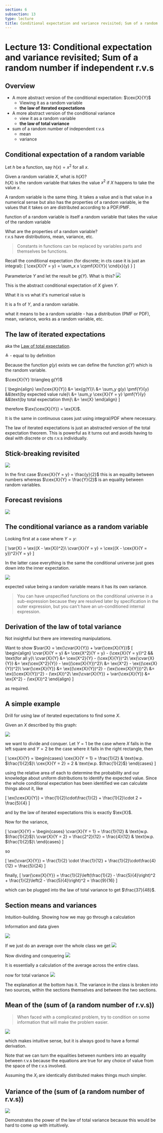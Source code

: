 ```yaml
---
section: 6
subsection: 13
type: lecture
title: Conditional expectation and variance revisited; Sum of a random number if independent r.v.s
---
```


# Lecture 13: Conditional expectation and variance revisited; Sum of a random number if independent r.v.s

$\newcommand{\cnd}[2]{\left.#1\,\middle|\,#2\right.}$
$\newcommand{\pr}[1]{\mathbf{P}\!\left(#1\right)}$
$\newcommand{\cpr}[2]{\pr{ \cnd{#1}{#2} } }$
$\newcommand{\setst}[2]{\left\{#1\,\middle|\,#2\right\}}$
$\newcommand{\ex}[1]{\mathbf{E}\left[#1\right]}$
$\newcommand{\cex}[2]{ \ex{ \cnd{#1}{#2} } }$
$\newcommand{\var}[1]{\text{var}\left(#1\right)}$
$\newcommand{\cvar}[2]{ \var{\cnd{#1}{#2}} }$
$\newcommand{\d}{ \text{d} }$
$\newcommand{\iint}[2]{ \! #1 \,\d #2 }$
$\newcommand{\pmf}[2]{ p_{ #1 }\left( #2 \right) }$
$\newcommand{\cpmf}[3]{ \pmf{ \cnd{#1}{#2} }{#3} }$
$\newcommand{\pdf}[2]{ f_{ #1 }\left( #2 \right)}$
$\newcommand{\cpdf}[3]{ \pdf{ \cnd{ #1 }{ #2 } }{ #3 } }$
$\newcommand{\cdf}[2]{ F_{ #1 }\left( #2 \right)}$
$\newcommand{\if}{\text{if }}$
$\newcommand{\exp}{\text{exp}}$
$\newcommand{\norm}{\mathcal{N}}$
$\DeclareMathOperator{\exp}{exp}$
$\DeclareMathOperator{\cov}{cov}$
$\newcommand{\ninfty}{{-\infty}}$
$\newcommand{\abs}[1]{ \left|#1\right| }$


## Overview

* A more abstract version of the conditional expectation: $\cex{X}{Y}$
  * Viewing it as a random variable
  * **the law of iterated expectations**
* A more abstract version of the conditional variance
  * view it as a random variable
  * **the law of total variance**
* sum of a random number of independent r.v.s
  * mean
  * variance


## Conditional expectation of a random variable

Let $h$ be a function, say $h(x) = x^2$ for all $x$.

Given a random variable $X$, what is $h(X)$?  
$h(X)$ is the random variable that takes the value $x^2$ if $X$ happens to take the value $x$.

A random variable is the same thing. It takes a value and is that value in a numerical sense but also has the properties of a random variable, ie the values that it takes on are distributed according to a PDF/PMF.

function of a random variable is itself a random variable that takes the value of the random variable

What are the properties of a random variable?  
r.v.s have distributions, mean, variance, etc.

> Constants in functions can be replaced by variables parts and themselves be functions.

Recall the conditional expectation (for discrete; in cts case it is just an integral):
\[
\cex{X}{Y = y} = \sum_x x \cpmf{X}{Y}{ \cnd{x}{y} }
\]

Parameterize $Y$ and let the result be $g(Y)$. What is this?
![](unit6lec13-cond-expectation-sum-of-random-num-of-i-r-vs/f89d934d5c2436729276b84d4221a57e.png)

This is the abstract conditional expectation of $X$ given $Y$.

What it is vs what it's numerical value is

It is a fn of $Y$, and a random variable.

what it means to be a random variable - has a distribution (PMF or PDF), mean, variance, works as a random variable, etc.


## The law of iterated expectations

aka the [Law of total expectation](https://en.wikipedia.org/wiki/Law_of_total_expectation).


$\triangleq$ - equal to by definition

Because the function $g(y)$ exists we can define the function $g(Y)$ which is the random variable.

$\cex{X}{Y} \triangleq g(Y)$

\[
\begin{align}
\ex{\cex{X}{Y}} &= \ex{g(Y)}\\
&= \sum_y g(y) \pmf{Y}{y} &&\text{by expected value rule}\\
&= \sum_y \cex{X}{Y = y} \pmf{Y}{y} &&\text{by total expectation thm}\\
&= \ex{X}
\end{align}
\]

therefore $\ex{\cex{X}{Y}} = \ex{X}$.

It is the same in continuous cases just using integral/PDF where necessary.

The law of iterated expectations is just an abstracted version of the total expectation theorem. This is powerful as it turns out and avoids having to deal with discrete or cts r.v.s individually.


## Stick-breaking revisited

![](unit6lec13-cond-expectation-sum-of-random-num-of-i-r-vs/166c671da54f742a7dc0c77bb9222626.png)

In the first case $\cex{X}{Y = y} = \frac{y}{2}$ this is an equality between numbers whereas $\cex{X}{Y} = \frac{Y}{2}$ is an equality between random variables.


## Forecast revisions

![](unit6lec13-cond-expectation-sum-of-random-num-of-i-r-vs/111d091d103d08a110f12417c0caabf2.png)


## The conditional variance as a random variable

Looking first at a case where $Y = y$:

\[
\var{X} = \ex{(X - \ex{X})^2}\\
\cvar{X}{Y = y} = \cex{(X - \cex{X}{Y = y})^2}{Y = y}
\]

In the latter case everything is the same the conditional universe just goes down into the inner expectation.

![](unit6lec13-cond-expectation-sum-of-random-num-of-i-r-vs/e596ab8ed3da6346b68cc864bd3414ad.png)

expected value being a random variable means it has its own variance.

> You can have unspecified functions on the conditional universe in a sub-expression because they are resolved later by specification in the outer expression, but you can't have an un-conditioned internal expression.


## Derivation of the law of total variance

Not insightful but there are interesting manipulations.

Want to show $\var{X} = \ex{\cvar{X}{Y}} + \var{\cex{X}{Y}}$
\[
\begin{align}
\cvar{X}{Y = y} &= \cex{X^2}{Y = y} - (\cex{X}{Y = y})^2 && \text{for all $y$}\\
\cvar{X}{Y} &= \cex{X^2}{Y} - (\cex{X}{Y})^2\\
\ex{\cvar{X}{Y}} &= \ex{\cex{X^2}{Y}} - \ex{(\cex{X}{Y})^2}\\
&= \ex{X^2} - \ex{(\cex{X}{Y})^2}\\
\var{\cex{X}{Y}} &= \ex{(\cex{X}{Y})^2} - (\ex{\cex{X}{Y}})^2\\
&= \ex{(\cex{X}{Y})^2} - (\ex{X})^2\\
\ex{\cvar{X}{Y}} + \var{\cex{X}{Y}} &= \ex{X^2} - (\ex{X})^2
\end{align}
\]

as required.


## A simple example

Drill for using law of iterated expectations to find some $X$.

Given an $X$ described by this graph:

![](unit6lec13-cond-expectation-sum-of-random-num-of-i-r-vs/fd5007462643e0a820a19ed14966c561.png)

we want to divide and conquer. Let $Y = 1$ be the case where $X$ falls in the left square and $Y = 2$ be the case where it falls in the right rectangle, then

\[
\cex{X}{Y} = \begin{cases}
\cex{X}{Y = 1} = \frac{1}{2} & \text{w.p. $\frac{1}{2}$}\\
\cex{X}{Y = 2} = 2 & \text{w.p. $\frac{1}{2}$}
\end{cases}
\]

using the relative area of each to determine the probability and our knowledge about uniform distributions to identify the expected value. Since the whole conditional expectation has been identified we can calculate things about it, like

\[
\ex{\cex{X}{Y}} = \frac{1}{2}\cdot\frac{1}{2} + \frac{1}{2}\cdot 2 = \frac{5}{4}
\]

and by the law of iterated expectations this is exactly $\ex{X}$.

Now for the variance,

\[
\cvar{X}{Y} = \begin{cases}
\cvar{X}{Y = 1} = \frac{1}{12} & \text{w.p. $\frac{1}{2}$}\\
\cvar{X}{Y = 2} = \frac{2^2}{12} = \frac{4}{12} & \text{w.p. $\frac{1}{2}$}\\
\end{cases}
\]

so

\[
\ex{\cvar{X}{Y}} = \frac{1}{2} \cdot \frac{1}{12} + \frac{1}{2}\cdot\frac{4}{12} = \frac{5}{24}
\]

finally,
\[
\var{\cex{X}{Y}} = \frac{1}{2}\left(\frac{1}{2} - \frac{5}{4}\right)^2 + \frac{1}{2}\left(2 - \frac{5}{4}\right)^2 = \frac{9}{16}
\]

which can be plugged into the law of total variance to get $\frac{37}{48}$.


## Section means and variances

Intuition-building. Showing how we may go through a calculation

Information and data given

![](unit6lec13-cond-expectation-sum-of-random-num-of-i-r-vs/7a4d6efd0a2354ae1389775f46c583af.png)

If we just do an average over the whole class we get
![](unit6lec13-cond-expectation-sum-of-random-num-of-i-r-vs/a984fc3003207555314076311e03b252.png)

Now dividing and conquering
![](unit6lec13-cond-expectation-sum-of-random-num-of-i-r-vs/6fb0eafd62db7ac2df584e2690bbefd7.png)

It is essentially a calculation of the average across the entire class.

now for total variance
![](unit6lec13-cond-expectation-sum-of-random-num-of-i-r-vs/32154c83b34bbec6e0c595b53eb5e8f0.png)

The explanation at the bottom has it. The variance in the class is broken into two sources, within the sections themselves and between the two sections.


## Mean of the (sum of (a random number of r.v.s))

> When faced with a complicated problem, try to condition on some information that will make the problem easier.

![](unit6lec13-cond-expectation-sum-of-random-num-of-i-r-vs/2b6212964903f565c536ac38ce01c96c.png)

which makes intuitive sense, but it is always good to have a formal derivation.

Note that we can turn the equalities between numbers into an equality between r.v.s because the equations are true for any choice of value from the space of the r.v.s involved.

Assuming the $X_i$ are identically distributed makes things much simpler.


## Variance of the (sum of (a random number of r.v.s))

![](unit6lec13-cond-expectation-sum-of-random-num-of-i-r-vs/ca45bef07209c2a24077aeae1c3c52a5.png)

Demonstrates the power of the law of total variance because this would be hard to come up with intuitively.
